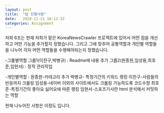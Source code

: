 ```yaml
---
layout: post
title:  "팀 진행사항"
date:   2020-11-21 18:12:32
categories: Assignment
---
```


저희 6조는 현재 저희가 맡은 KoreaNewsCrawler 프로젝트에 있어서 어떤 점을 개선하고 어떤 기능을 추가할지 정했습니다. 그리고 그에 맞추어 공통역할과 개인별 역할들을 나누어 각자 어떤 역할들을 수행해야되는지 정했습니다.

-그룹별역할
그룹1(이찬구,박병규) : Readme에 내용 추가
그룹2(원종원,임성용,최호준,임현서) : 정적 관리작업

-개인별역할 : 
원종원-카테고리 추가 
박병규- 특정기간의 키워드 랭킹 
이찬구-사람들의 반응까지 크롤링 
임성용-네이버 이외의 사이트에서도 크롤링 가능하도록 코드수정 
최호준-특정기간의 좋아요 싫어요에 따른 랭킹
임현서-스포츠기사란 html 분석해서 커밋하는 역할

현재 나누어진 사항은 이정도 입니다.
